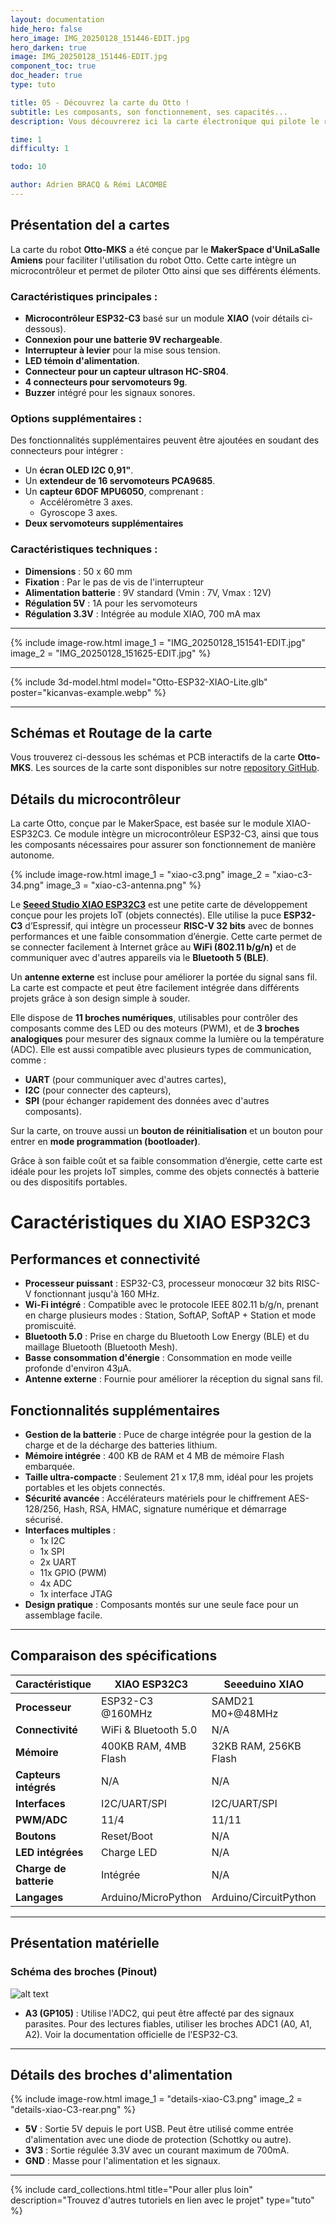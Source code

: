 ```yaml
---
layout: documentation
hide_hero: false
hero_image: IMG_20250128_151446-EDIT.jpg
hero_darken: true
image: IMG_20250128_151446-EDIT.jpg
component_toc: true
doc_header: true
type: tuto

title: 05 - Découvrez la carte du Otto !
subtitle: Les composants, son fonctionnement, ses capacités...
description: Vous découvrerez ici la carte électronique qui pilote le robot OttoMks

time: 1
difficulty: 1

todo: 10

author: Adrien BRACQ & Rémi LACOMBE
---
```


## Présentation del a cartes

La carte du robot **Otto-MKS** a été conçue par le **MakerSpace d'UniLaSalle Amiens** pour faciliter l'utilisation du robot Otto. Cette carte intègre un microcontrôleur et permet de piloter Otto ainsi que ses différents éléments. 

### Caractéristiques principales :
- **Microcontrôleur ESP32-C3** basé sur un module **XIAO** (voir détails ci-dessous).
- **Connexion pour une batterie 9V rechargeable**.
- **Interrupteur à levier** pour la mise sous tension.
- **LED témoin d'alimentation**.
- **Connecteur pour un capteur ultrason HC-SR04**.
- **4 connecteurs pour servomoteurs 9g**.
- **Buzzer** intégré pour les signaux sonores.

### Options supplémentaires :
Des fonctionnalités supplémentaires peuvent être ajoutées en soudant des connecteurs pour intégrer :
- Un **écran OLED I2C 0,91"**.
- Un **extendeur de 16 servomoteurs PCA9685**.
- Un **capteur 6DOF MPU6050**, comprenant :
  - Accéléromètre 3 axes.
  - Gyroscope 3 axes.
- **Deux servomoteurs supplémentaires**

### Caractéristiques techniques :

- **Dimensions** : 50 x 60 mm  
- **Fixation** : Par le pas de vis de l'interrupteur  
- **Alimentation batterie** : 9V standard (Vmin : 7V, Vmax : 12V)  
- **Régulation 5V** : 1A pour les servomoteurs  
- **Régulation 3.3V** : Intégrée au module XIAO, 700 mA max  

---

{% include image-row.html 
image_1 = "IMG_20250128_151541-EDIT.jpg"
image_2 = "IMG_20250128_151625-EDIT.jpg"
%}

---

{% include 3d-model.html model="Otto-ESP32-XIAO-Lite.glb" poster="kicanvas-example.webp" %}

---

## Schémas et Routage de la carte

Vous trouverez ci-dessous les schémas et PCB interactifs de la carte **Otto-MKS**. Les sources de la carte sont disponibles sur notre [repository GitHub](https://github.com/Makerspace-Amiens/otto-mks/tree/main/sources/Electronics/Otto-ESP32-XIAO-Lite).  

<kicanvas-embed src="Otto-ESP32-XIAO-Lite.kicad_sch" controls="basic">
</kicanvas-embed>

<kicanvas-embed src="Otto-ESP32-XIAO-Lite.kicad_pcb" controls="advanced">
</kicanvas-embed>

## Détails du microcontrôleur

La carte Otto, conçue par le MakerSpace, est basée sur le module XIAO-ESP32C3. Ce module intègre un microcontrôleur ESP32-C3, ainsi que tous les composants nécessaires pour assurer son fonctionnement de manière autonome.

{% include image-row.html 
image_1 = "xiao-c3.png" 
image_2 = "xiao-c3-34.png"
image_3 = "xiao-c3-antenna.png"
%}

Le [**Seeed Studio XIAO ESP32C3**](https://wiki.seeedstudio.com/XIAO_ESP32C3_Getting_Started/) est une petite carte de développement conçue pour les projets IoT (objets connectés). Elle utilise la puce **ESP32-C3** d’Espressif, qui intègre un processeur **RISC-V 32 bits** avec de bonnes performances et une faible consommation d’énergie. Cette carte permet de se connecter facilement à Internet grâce au **WiFi (802.11 b/g/n)** et de communiquer avec d'autres appareils via le **Bluetooth 5 (BLE)**.  

Un **antenne externe** est incluse pour améliorer la portée du signal sans fil. La carte est compacte et peut être facilement intégrée dans différents projets grâce à son design simple à souder.  

Elle dispose de **11 broches numériques**, utilisables pour contrôler des composants comme des LED ou des moteurs (PWM), et de **3 broches analogiques** pour mesurer des signaux comme la lumière ou la température (ADC). Elle est aussi compatible avec plusieurs types de communication, comme :  
- **UART** (pour communiquer avec d'autres cartes),  
- **I2C** (pour connecter des capteurs),  
- **SPI** (pour échanger rapidement des données avec d'autres composants).  

Sur la carte, on trouve aussi un **bouton de réinitialisation** et un bouton pour entrer en **mode programmation (bootloader)**.  

Grâce à son faible coût et sa faible consommation d’énergie, cette carte est idéale pour les projets IoT simples, comme des objets connectés à batterie ou des dispositifs portables.  

# Caractéristiques du XIAO ESP32C3

## Performances et connectivité
- **Processeur puissant** : ESP32-C3, processeur monocœur 32 bits RISC-V fonctionnant jusqu'à 160 MHz.
- **Wi-Fi intégré** : Compatible avec le protocole IEEE 802.11 b/g/n, prenant en charge plusieurs modes : Station, SoftAP, SoftAP + Station et mode promiscuité.
- **Bluetooth 5.0** : Prise en charge du Bluetooth Low Energy (BLE) et du maillage Bluetooth (Bluetooth Mesh).
- **Basse consommation d'énergie** : Consommation en mode veille profonde d'environ 43μA.
- **Antenne externe** : Fournie pour améliorer la réception du signal sans fil.

## Fonctionnalités supplémentaires
- **Gestion de la batterie** : Puce de charge intégrée pour la gestion de la charge et de la décharge des batteries lithium.
- **Mémoire intégrée** : 400 KB de RAM et 4 MB de mémoire Flash embarquée.
- **Taille ultra-compacte** : Seulement 21 x 17,8 mm, idéal pour les projets portables et les objets connectés.
- **Sécurité avancée** : Accélérateurs matériels pour le chiffrement AES-128/256, Hash, RSA, HMAC, signature numérique et démarrage sécurisé.
- **Interfaces multiples** :
  - 1x I2C
  - 1x SPI
  - 2x UART
  - 11x GPIO (PWM)
  - 4x ADC
  - 1x interface JTAG
- **Design pratique** : Composants montés sur une seule face pour un assemblage facile.

---

## Comparaison des spécifications

| Caractéristique        | XIAO ESP32C3          | Seeeduino XIAO     | XIAO RP2040         | XIAO nRF52840       |
|-----------------------|----------------------|-------------------|--------------------|--------------------|
| **Processeur**         | ESP32-C3 @160MHz      | SAMD21 M0+@48MHz   | RP2040 Dual-core @133MHz | nRF52840 M4F@64MHz |
| **Connectivité**       | WiFi & Bluetooth 5.0  | N/A               | N/A                | BLE/NFC             |
| **Mémoire**            | 400KB RAM, 4MB Flash  | 32KB RAM, 256KB Flash | 264KB RAM, 2MB Flash | 256KB RAM, 2MB Flash |
| **Capteurs intégrés**  | N/A                   | N/A               | N/A                | N/A                 |
| **Interfaces**         | I2C/UART/SPI          | I2C/UART/SPI       | I2C/UART/SPI        | I2C/UART/SPI        |
| **PWM/ADC**            | 11/4                   | 11/11              | 11/4                | 11/6                |
| **Boutons**            | Reset/Boot            | N/A               | Reset/Boot          | Reset               |
| **LED intégrées**      | Charge LED            | N/A               | RGB LED             | RGB/Charge LED      |
| **Charge de batterie** | Intégrée               | N/A               | N/A                 | BQ25101             |
| **Langages**           | Arduino/MicroPython   | Arduino/CircuitPython | Arduino/MicroPython/CircuitPython | Arduino/MicroPython |

---

## Présentation matérielle

### Schéma des broches (Pinout)

![alt text](pinout-xiao-c3.png)

- **A3 (GP105)** : Utilise l'ADC2, qui peut être affecté par des signaux parasites. Pour des lectures fiables, utiliser les broches ADC1 (A0, A1, A2). Voir la documentation officielle de l'ESP32-C3.

---

## Détails des broches d'alimentation

{% include image-row.html 
image_1 = "details-xiao-C3.png" 
image_2 = "details-xiao-C3-rear.png"
%}

- **5V** : Sortie 5V depuis le port USB. Peut être utilisé comme entrée d'alimentation avec une diode de protection (Schottky ou autre).
- **3V3** : Sortie régulée 3.3V avec un courant maximum de 700mA.
- **GND** : Masse pour l'alimentation et les signaux.



---

{%
  include card_collections.html
  title="Pour aller plus loin"
  description="Trouvez d'autres tutoriels en lien avec le projet"
  type="tuto"
%}